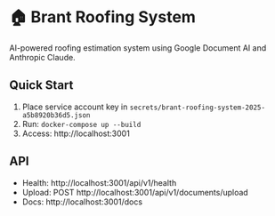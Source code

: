 # 🏠 Brant Roofing System

AI-powered roofing estimation system using Google Document AI and Anthropic Claude.

## Quick Start
1. Place service account key in `secrets/brant-roofing-system-2025-a5b8920b36d5.json`
2. Run: `docker-compose up --build`
3. Access: http://localhost:3001

## API
- Health: http://localhost:3001/api/v1/health  
- Upload: POST http://localhost:3001/api/v1/documents/upload
- Docs: http://localhost:3001/docs


